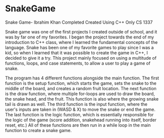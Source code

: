 # SnakeGame
Snake Game- 
Ibrahim Khan Completed 
Created Using C++ Only
CS 1337 

Snake game was one of the first projects I created outside of school, and it was by far one of my favorites. I began the project towards the end of my introduction to C++ class, where I learned the fundamental concepts of the language. Snake has been one of my favorite games to play since I was a kid, so when I learned that it was possible to create the game in C++, I decided to give it a try. This project mainly focused on using a multitude of functions, loops, and case statements, to allow a user to play a game of snake. 

The program has 4 different functions alongside the main function. The first function is the setup function, which starts the game, sets the snake to the middle of the board, and creates a random fruit location. The next function is the draw function, where multiple for-loops are used to draw the board, the snake head, and the fruit. This function is also where the growing snake tail is drawn as well. The third function is the input function, where the user's inputs are taken in (WASD & X) to move the snake or end the game. The last function is the logic function, which is essentially responsible  for the logic of the game (score addition, snakehead running into itself, border reset, etc.) All of these functions are then run in a while loop in the main function to create a snake game. 

